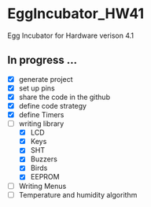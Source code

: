 # EggIncubator_HW41
Egg Incubator for Hardware verison 4.1
## In progress ...
- [x] generate project
- [x] set up pins
- [x] share the code in the github
- [x] define code strategy
- [x] define Timers
- [ ] writing library
  - [x] LCD
  - [x] Keys
  - [x] SHT
  - [x] Buzzers
  - [x] Birds
  - [x] EEPROM
- [ ] Writing Menus
- [ ] Temperature and humidity algorithm